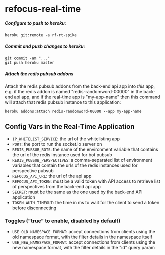 # refocus-real-time

##### Configure to push to heroku:
```
heroku git:remote -a rf-rt-spike
```

##### Commit and push changes to heroku:
```
git commit -am "..."
git push heroku master
```

##### Attach the redis pubsub addons
Attach the redis pubsub addons from the back-end api app
into *this* app, e.g. if the redis addon is named
"redis-randomword-00000" in the back-end api app, and if the
real-time app is "my-app-name" then this command will
attach that redis pubsub instance to this application:

```
heroku addons:attach redis-randomword-00000 --app my-app-name
```

## Config Vars in the Real-Time Application

* `IP_WHITELIST_SERVICE`: the url of the whitelisting app
* `PORT`: the port to run the socket.io server on
* `REDIS_PUBSUB_BOTS`: the name of the environment variable that contains the
   url of the redis instance used for bot pubsub
* `REDIS_PUBSUB_PERSPECTIVES`: a comma-separated list of environment variables that contain the
   urls of the redis instances used for perspective pubsub
* `REFOCUS_API_URL`: the url of the api app
* `REFOCUS_API_TOKEN`: must be a valid token with API access to retrieve list of
   perspectives from the back-end api app
* `SECRET`: must be the same as the one used by the back-end API application
* `TOKEN_AUTH_TIMEOUT`: the time in ms to wait for the client to send a token before disconnecting

### Toggles ("true" to enable, disabled by default)
* `USE_OLD_NAMESPACE_FORMAT`: accept connections from clients using the old namespace format,
   with the filter details in the namespace itself
* `USE_NEW_NAMESPACE_FORMAT`: accept connections from clients using the new namespace format,
   with the filter details in the "id" query param

